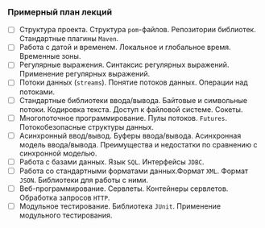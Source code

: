 ### Примерный план лекций
- [ ] Структура проекта. Структура `pom`-файлов. Репозитории библиотек. Стандартные плагины `Maven`.
- [ ] Работа с датой и временем. Локальное и глобальное время. Временные зоны.
- [ ] Регулярные выражения. Синтаксис регулярных выражений. Применение регулярных выражений.
- [ ] Потоки данных (`streams`). Понятие потоков данных. Операции над потоками.
- [ ] Стандартные библиотеки ввода/вывода. Байтовые и символьные потоки. Кодировка текста. Доступ к файловой системе. Сокеты.
- [ ] Многопоточное программирование. Пулы потоков. `Futures`. Потокобезопасные структуры данных.
- [ ] Асинхронный ввод/вывод. Буферы ввода/вывода. Асинхронная модель ввода/вывода. Преимущества и недостатки по сравнению с синхронной моделью.
- [ ] Работа с базами данных. Язык `SQL`. Интерфейсы `JDBC`.
- [ ] Работа со стандартными форматами данных.Формат `XML`. Формат `JSON`. Библиотеки для работы с ними.
- [ ] Веб-программирование. Сервлеты. Контейнеры сервлетов. Обработка запросов `HTTP`.
- [ ] Модульное тестирование. Библиотека `JUnit`. Применение модульного тестирования.
